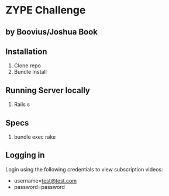 ZYPE Challenge
==============

by Boovius/Joshua Book
----------------------

## Installation
1. Clone repo
2. Bundle Install

## Running Server locally
1. Rails s

## Specs
1. bundle exec rake

## Logging in
Login using the following credentials to view subscription videos:
 - username=test@test.com
 - password=password

